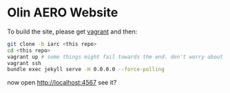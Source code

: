 # Olin AERO Website

To build the site, please get [vagrant](https://www.vagrantup.com/) and then:

```bash
git clone -b iarc <this repo>
cd <this repo>
vagrant up # some things might fail towards the end. don't worry about it.
vagrant ssh
bundle exec jekyll serve -H 0.0.0.0 --force-polling
```

now open [http://localhost:4567](http://localhost:4567)
see it?